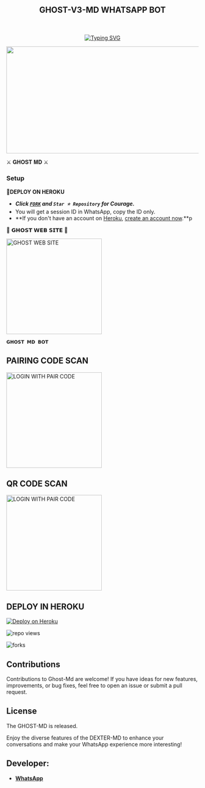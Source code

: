 
## <p align="center"> GHOST-V3-MD WHATSAPP BOT
<br>

<p align="center"><a href="https://git.io/typing-svg"><img src="https://readme-typing-svg.demolab.com?font=EB+Garamond&weight=800&size=28&duration=4000&pause=1000&random=false&width=435&lines=WELCOME+TO+THE+GHOST-V3-MD;MULTI-DEVICE+WHATSAPP+BOT;DEVELOPED+BY+GHOST;RELEASED+DATE+24%2F03%2F2024." alt="Typing SVG" /></a>
</p>


<img src="https://i.ibb.co/3T5ddcv/5532ffdd878e9000.jpg" width="540" height="280" />
</p>         ⚔ 𝐆𝐇𝐎𝐒𝐓 𝐌𝐃 ⚔

### Setup

**📌DEPLOY ON HEROKU**
   - ***Click [`FORK`](https://github.com/KIND-GHOST02/GHOST-MD-V3.git/fork) and `Star ⭐ Repository` for Courage.***
   - You will get a session ID in WhatsApp, copy the ID only.
   - **If you don't have an account on [Heroku](https://signup.heroku.com/), [create an account now](https://signup.heroku.com/).**p
</p>
🌟 𝗚𝗛𝗢𝗦𝗧 𝗪𝗘𝗕 𝗦𝗜𝗧𝗘 🌟

<a href="https://ghost-md-offcial.vercel.app/"><img src="https://img.shields.io/badge/DEXTER-WEB%20SITE-red" alt="GHOST WEB SITE" width="250"></a>

**`𝗚𝗛𝗢𝗦𝗧 𝗠𝗗 𝗕𝗢𝗧`**

##  PAIRING CODE SCAN

<a href="https://dexter-md.onrender.com/"><img src="https://img.shields.io/badge/LOGIN%20WITH-PAIR%20CODE-red" alt="LOGIN WITH PAIR CODE" width="250"></a>

## QR CODE SCAN

<a href="https://qr-dexter-md-b3cdc18409e4.herokuapp.com/"><img src="https://img.shields.io/badge/LOGIN%20WITH-QR%20CODE-red" alt="LOGIN WITH PAIR CODE" width="250"></a>
## DEPLOY IN HEROKU

 [![Deploy on Heroku](https://www.herokucdn.com/deploy/button.svg)](https://dashboard.heroku.com/new?template=https://github.com/KIND-GHOST02/GHOST-MD-V3.git)

   </details>
</P>

![repo views](https://hits.seeyoufarm.com/api/count/incr/badge.svg?url=https%3A%2F%2Fgithub.com%2FPurnageethanjana%2FDEXTER-V1-MD&count_bg=%2379C83D&title_bg=%23555555&icon=gitpod.svg&icon_color=%23E7E7E7&title=Views&edge_flat=false)

![forks](https://img.shields.io/github/forks/Purnageethanjana/DEXTER-V1-MD?label=Forks&style=social)



## Contributions

Contributions to Ghost-Md are welcome! If you have ideas for new features, improvements, or bug fixes, feel free to open an issue or submit a pull request.

## License

The GHOST-MD is released.

Enjoy the diverse features of the DEXTER-MD  to enhance your conversations and make your WhatsApp experience more interesting!

## Developer:
- [**WhatsApp**](https://wa.me/94789958225)

